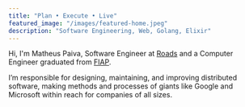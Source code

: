 ```yaml
---
title: "Plan • Execute • Live"
featured_image: "/images/featured-home.jpeg"
description: "Software Engineering, Web, Golang, Elixir"
---
```


Hi, I'm Matheus Paiva, Software Engineer at [Roads](https://www.roads.run/) and a Computer Engineer graduated from [FIAP](https://www.fiap.com.br/).

I’m responsible for designing, maintaining, and improving distributed software, making methods and processes of giants like Google and Microsoft within reach for companies of all sizes.
